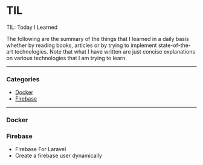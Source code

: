 # TIL
TIL: Today I Learned

The following are the summary of the things that I learned in a daily basis whether by reading books, articles or by trying to implement state-of-the-art technologies. Note that what I have written are just concise explanations on various technologies that I am trying to learn.

---------------------------------------------------------------------

### Categories
 - [Docker](github.com/chestercolita/til/#docker)
 - [Firebase](github.com/chestercolita/til/#firebase)

----------------------------------------------------------------------

### Docker

### Firebase
 - Firebase For Laravel
 - Create a firebase user dynamically
